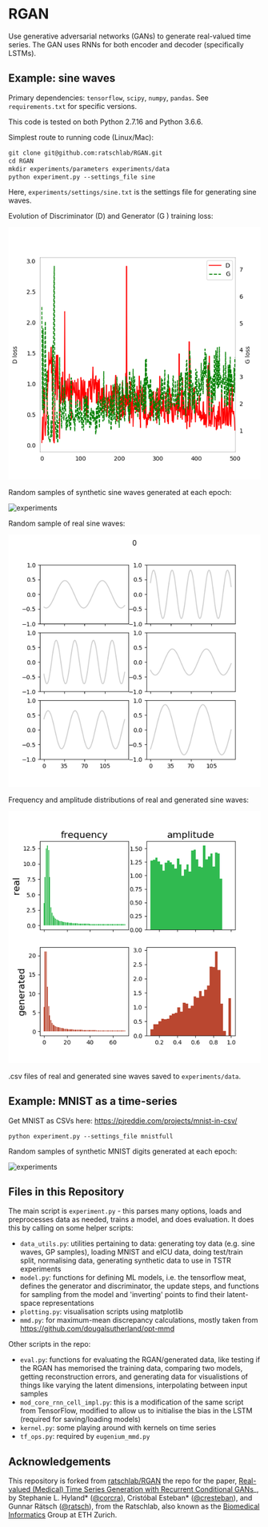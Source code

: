 # RGAN

Use generative adversarial networks (GANs) to generate real-valued time series. The GAN uses RNNs for both encoder and decoder (specifically LSTMs). 

## Example: sine waves

Primary dependencies: `tensorflow`, `scipy`, `numpy`, `pandas`. See `requirements.txt` for specific versions. 

This code is tested on both Python 2.7.16 and Python 3.6.6.

Simplest route to running code (Linux/Mac):
```
git clone git@github.com:ratschlab/RGAN.git
cd RGAN
mkdir experiments/parameters experiments/data
python experiment.py --settings_file sine
```
Here, `experiments/settings/sine.txt` is the settings file for generating sine waves. 

Evolution of Discriminator (D) and Generator (G ) training loss:

![experiments](experiments/traces/sine_trace.png)

Random samples of synthetic sine waves generated at each epoch:

![experiments](experiments/plots/sine-animation.gif)

Random sample of real sine waves:

![experiments](experiments/plots/sine_real_epoch0000.png)

Frequency and amplitude distributions of real and generated sine waves:

![experiments](experiments/plots/sine_eval0000.png)

.csv files of real and generated sine waves saved to `experiments/data`.

## Example: MNIST as a time-series

Get MNIST as CSVs here: https://pjreddie.com/projects/mnist-in-csv/

```
python experiment.py --settings_file mnistfull
```
<!-- Evolution of Discriminator (D) and Generator (G ) training loss:

![experiments](experiments/traces/mnistfull_trace.png)

-->
Random samples of synthetic MNIST digits generated at each epoch:

![experiments](experiments/plots/mnist-animation.gif) 
<!-- 
Random sample of real MNIST digits:

![experiments](experiments/plots/mnistfull_real_epoch0000.png) -->

## Files in this Repository

The main script is `experiment.py` - this parses many options, loads and preprocesses data as needed, trains a model, and does evaluation. It does this by calling on some helper scripts:
- `data_utils.py`: utilities pertaining to data: generating toy data (e.g. sine waves, GP samples), loading MNIST and eICU data, doing test/train split, normalising data, generating synthetic data to use in TSTR experiments
- `model.py`: functions for defining ML models, i.e. the tensorflow meat, defines the generator and discriminator, the update steps, and functions for sampling from the model and 'inverting' points to find their latent-space representations
- `plotting.py`: visualisation scripts using matplotlib
- `mmd.py`: for maximum-mean discrepancy calculations, mostly taken from https://github.com/dougalsutherland/opt-mmd

Other scripts in the repo:
- `eval.py`: functions for evaluating the RGAN/generated data, like testing if the RGAN has memorised the training data, comparing two models, getting reconstruction errors, and generating data for visualistions of things like varying the latent dimensions, interpolating between input samples 
- `mod_core_rnn_cell_impl.py`: this is a modification of the same script from TensorFlow, modified to allow us to initialise the bias in the LSTM (required for saving/loading models)
- `kernel.py`: some playing around with kernels on time series
- `tf_ops.py`: required by `eugenium_mmd.py`

## Acknowledgements

This repository is forked from [ratschlab/RGAN](github.com/ratschlab/RGAN) the repo for the paper, [Real-valued (Medical) Time Series Generation with Recurrent Conditional GANs](https://arxiv.org/abs/1706.02633)_, by Stephanie L. Hyland* ([@corcra](https://github.com/corcra)), Cristóbal Esteban* ([@cresteban](https://github.com/cresteban)), and Gunnar Rätsch ([@ratsch](https://github.com/ratsch)), from the Ratschlab, also known as the [Biomedical Informatics](http://bmi.inf.ethz.ch/) Group at ETH Zurich.